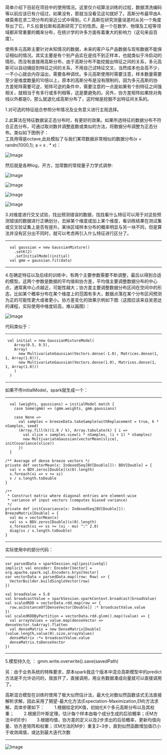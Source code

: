 简单介绍下目前在项目中的使用情况。这里仅介绍算法训练的过程，数据清洗编码等以前应该已有介绍过，如果没有，那就当没看见这句就好了。高斯分布最早由A.棣莫弗在求二项分布的渐近公式中得到。C.F.高斯在研究测量误差时从另一个角度导出了它。P.S.拉普拉斯和高斯研究了它的性质。是一个在数学、物理及工程等领域都非常重要的概率分布，在统计学的许多方面有着重大的影响力（这句来自百度）。     

使用多元高斯主要针对未知情况的数据，未来的客户与产品数据与现有数据不能保证相似的情况。其实主要是有个别产品实在是找不到正样本，也就类似于冷启动的情形。而没有直接用高斯分布，由于高斯分布不能挖掘出特征之间的关系，多元高斯可以自动捕捉到特征之间的关系，不用自己试特征交叉，当然成本也会高不少，一不小心就会内存溢出，需要各种调优。多元高斯使用时需要注意，样本数量需要至少是维度数量的10倍以上，原本的高斯分布是没有限制的，因为多元高斯的协方差矩阵需要可逆，矩阵可逆的条件中，需要注意的一点是如果有个别特征之间强相关，就相当于有多行或多列相等，这是要避免的。另外，协方差矩阵如果除对角线以外都是0，那么就退化成高斯分布了，这时候是挖掘不出特征间关系的。

1.对可选的特征组合参照分布情况及业务意义进行主观选择。   

2.此算法在特征数据呈正态分布时，有更好的效果。如果所选特征的数据分布不符合正态分布，可通过取对数并调整底数或类似的方法，将数据分布调整为正态分布。类似如下图例子：     
工具用得是octave,此处模拟了与我们某项数据非常相似的数据分布(x = randn(1000,1); a = x . * x)：
  
  ![Image](/ppp/gaussion/order_distribution.png)     
  
然后就是各种log，开方，加常数的常规量子力学式调参:     

  ![Image](/ppp/gaussion/log_order_distribution.png)      

  ![Image](/ppp/gaussion/01od.png)     

  ![Image](/ppp/gaussion/005od.png)    

  ![Image](/ppp/gaussion/035c65od.png)  

3.对维度进行交叉试验，找出预测错误的数据，找找看什么特征可以用于对这些预测错误的数据进行正确划分，去掉某个维度或加上某个维度，看训练结果在测试集或交叉验证集上是否有提升。某块区域样本分布的概率明显与另一块不同，但是算法并没有区分出不同时，就可以考虑再引入什么特征进行区分了。   

-----

      val gaussian = new GaussianMixture()
        .setK(2)
        .setInitialModel(initial)
      val gmm = gaussian.fit(data)

-----

4.在确定特征以及后续的训练中，有两个主要参数需要不断调整，最后以得到合适的模型。这两个参数是数据的平均值和协方差，平均值主要调整数据分布的中心点，通常离中心点越近，可能性越大；协方差主要调整数据分布区间在空间中的形态，比如某个概率分布在某个维度上的范围有多大，数据点落在某个分布区间预测为正的可能性更大或者更小。协方差变化的效果示例如下图（这图应该来自吴恩达的课程，实际使用中维度较高，难以画图）：     

![Image](/ppp/gaussion/tzt.png) 

代码类似于：

-----

     val initial = new GaussianMixtureModel(
        Array(0.5, 0.5),
        Array(
          new MultivariateGaussian(Vectors.dense(-1.0), Matrices.dense(1, 1, Array(1.0))),
          new MultivariateGaussian(Vectors.dense(1.0), Matrices.dense(1, 1, Array(1.0)))
        )
      )

-----

如果不传initialModel，spark就生成一个：

-----

      val (weights, gaussians) = initialModel match {
        case Some(gmm) => (gmm.weights, gmm.gaussians)

        case None =>
          val samples = breezeData.takeSample(withReplacement = true, k * nSamples, seed)
          (Array.fill(k)(1.0 / k), Array.tabulate(k) { i =>
            val slice = samples.view(i * nSamples, (i + 1) * nSamples)
            new MultivariateGaussian(vectorMean(slice), initCovariance(slice))
          })
      }
      
    /** Average of dense breeze vectors */
    private def vectorMean(x: IndexedSeq[BV[Double]]): BDV[Double] = {
      val v = BDV.zeros[Double](x(0).length)
      x.foreach(xi => v += xi)
      v / x.length.toDouble
    }

    /**
     * Construct matrix where diagonal entries are element-wise
     * variance of input vectors (computes biased variance)
     */
    private def initCovariance(x: IndexedSeq[BV[Double]]): BreezeMatrix[Double] = {
      val mu = vectorMean(x)
      val ss = BDV.zeros[Double](x(0).length)
      x.foreach(xi => ss += (xi - mu) ^:^ 2.0)
      diag(ss / x.length.toDouble)
    }

-----

实际使用中的部分代码：

-----

    var parsedData = sparkSession.sql(positiveSql)
    implicit val encoder: Encoder[Vector] = org.apache.spark.sql.Encoders.kryo[Vector]
    var vectorData = parsedData.map((row: Row) => {
      VectorBuilder.buildSingleVector(row)
    })

    val broadValue = 5.0
    val broadcastValue = sparkSession.sparkContext.broadcast(broadValue)
    val scaledRDD = vectorData.rdd.map(row => {
      row.asInstanceOf[DenseVector[Double]] :* broadcastValue.value
    })
    val scaledRDDByPartition = vectorData.rdd.glom().map((value) => {
      val arrayValues = value.map(denseVector => denseVector.toArray).flatten
      val denseMatrix = new DenseMatrix[Double](value.length,value(0).size,arrayValues)
      denseMatrix :*= broadcastValue.value
      denseMatrix.toDenseVector
    })

-----
 
5.模型持久化 ： gmm.write.overwrite().save(savedPath)

另：由于业务系统的特殊要求，原本spark我这个版本中混合高斯模型中的predict方法是不允许访问的，我放开了，直接调用，用业务数据凑成向量就可以直接调用了。

高斯混合模型在训练时使用了极大似然估计法，最大化对数似然函数该式无法直接解析求解，因此采用了期望-最大化方法(Expectation-Maximization,EM)方法求解，具体步骤如下：
　　1.根据给定的K值，初始化K个多元高斯分布以及其权重；
　　2.根据贝叶斯定理，估计每个样本由每个成分生成的后验概率；(EM方法中的E步)
　　3.根据均值，协方差的定义以及2步求出的后验概率，更新均值向量、协方差矩阵和权重；（EM方法的M步）重复2~3步，直到似然函数增加值已小于收敛阈值，或达到最大迭代次数

-----

![Image](/ppp/0.png)


